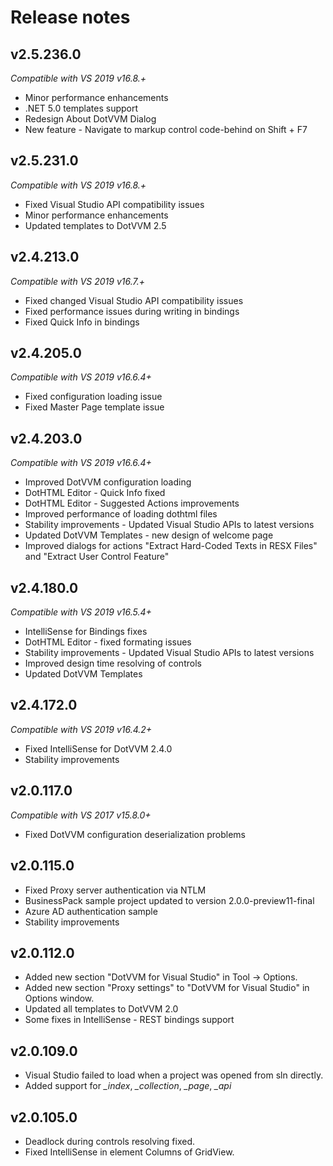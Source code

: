 # Release notes

## v2.5.236.0
*Compatible with VS 2019 v16.8.+*
* Minor performance enhancements
* .NET 5.0 templates support
* Redesign About DotVVM Dialog
* New feature - Navigate to markup control code-behind on Shift + F7     

## v2.5.231.0
*Compatible with VS 2019 v16.8.+*
* Fixed Visual Studio API compatibility issues
* Minor performance enhancements
* Updated templates to DotVVM 2.5

## v2.4.213.0
*Compatible with VS 2019 v16.7.+*
* Fixed changed Visual Studio API compatibility issues
* Fixed performance issues during writing in bindings
* Fixed Quick Info in bindings

## v2.4.205.0
*Compatible with VS 2019 v16.6.4+*
* Fixed configuration loading issue
* Fixed Master Page template issue

## v2.4.203.0
*Compatible with VS 2019 v16.6.4+*
* Improved DotVVM configuration loading
* DotHTML Editor - Quick Info fixed
* DotHTML Editor - Suggested Actions improvements 
* Improved performance of loading dothtml files 
* Stability improvements - Updated Visual Studio APIs to latest versions 
* Updated DotVVM Templates - new design of welcome page
* Improved dialogs for actions "Extract Hard-Coded Texts in RESX Files" and "Extract User Control Feature"

## v2.4.180.0
*Compatible with VS 2019 v16.5.4+*
* IntelliSense for Bindings fixes
* DotHTML Editor - fixed formating issues
* Stability improvements - Updated Visual Studio APIs to latest versions
* Improved design time resolving of controls 
* Updated DotVVM Templates

## v2.4.172.0
*Compatible with VS 2019 v16.4.2+*
* Fixed IntelliSense for DotVVM 2.4.0
* Stability improvements 

## v2.0.117.0
*Compatible with VS 2017 v15.8.0+*
* Fixed DotVVM configuration deserialization problems


## v2.0.115.0
* Fixed Proxy server authentication via NTLM  
* BusinessPack sample project updated to version 2.0.0-preview11-final
* Azure AD authentication sample
* Stability improvements

## v2.0.112.0
* Added new section "DotVVM for Visual Studio" in Tool -> Options.
* Added new section "Proxy settings" to "DotVVM for Visual Studio" in Options window.
* Updated all templates to DotVVM 2.0
* Some fixes in IntelliSense - REST bindings support

## v2.0.109.0
* Visual Studio failed to load when a project was opened from sln directly.
* Added support for *_index*, *_collection*, *_page*, *_api*

## v2.0.105.0
* Deadlock during controls resolving fixed.
* Fixed IntelliSense in element Columns of GridView.
